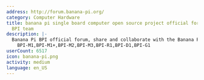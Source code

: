 ```yaml
---
address: http://forum.banana-pi.org/
category: Computer Hardware
title: banana pi single board computer open source project official forum SinoVoip
  BPI team
description: |-
  Banana Pi BPI official forum, share and collaborate with the Banana Pi community!
    BPI-M1,BPI-M1+,BPI-M2,BPI-M3,BPI-R1,BPI-D1,BPI-G1
userCount: 6517
icon: banana-pi.png
activity: medium
language: en_US
---
```

